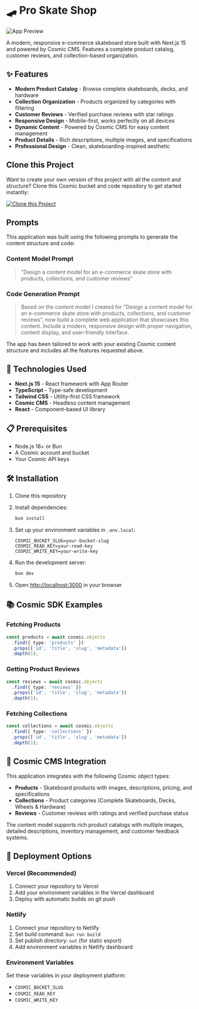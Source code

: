# 🛹 Pro Skate Shop

![App Preview](https://imgix.cosmicjs.com/9989ef00-995c-11f0-8514-01c284615a47-photo-1578662996442-48f60103fc96-1758728343657.jpg?w=1200&h=300&fit=crop&auto=format,compress)

A modern, responsive e-commerce skateboard store built with Next.js 15 and powered by Cosmic CMS. Features a complete product catalog, customer reviews, and collection-based organization.

## ✨ Features

- **Modern Product Catalog** - Browse complete skateboards, decks, and hardware
- **Collection Organization** - Products organized by categories with filtering
- **Customer Reviews** - Verified purchase reviews with star ratings
- **Responsive Design** - Mobile-first, works perfectly on all devices
- **Dynamic Content** - Powered by Cosmic CMS for easy content management
- **Product Details** - Rich descriptions, multiple images, and specifications
- **Professional Design** - Clean, skateboarding-inspired aesthetic

## Clone this Project

Want to create your own version of this project with all the content and structure? Clone this Cosmic bucket and code repository to get started instantly:

[![Clone this Project](https://img.shields.io/badge/Clone%20this%20Project-29abe2?style=for-the-badge&logo=cosmic&logoColor=white)](https://app.cosmicjs.com/projects/new?clone_bucket=68d4101be4b13704227fb095&clone_repository=68d4126ae4b13704227fb0bc)

## Prompts

This application was built using the following prompts to generate the content structure and code:

### Content Model Prompt

> "Design a content model for an e-commerce skate store with products, collections, and customer reviews"

### Code Generation Prompt

> Based on the content model I created for "Design a content model for an e-commerce skate store with products, collections, and customer reviews", now build a complete web application that showcases this content. Include a modern, responsive design with proper navigation, content display, and user-friendly interface.

The app has been tailored to work with your existing Cosmic content structure and includes all the features requested above.

## 🚀 Technologies Used

- **Next.js 15** - React framework with App Router
- **TypeScript** - Type-safe development
- **Tailwind CSS** - Utility-first CSS framework
- **Cosmic CMS** - Headless content management
- **React** - Component-based UI library

## 📋 Prerequisites

- Node.js 18+ or Bun
- A Cosmic account and bucket
- Your Cosmic API keys

## 🛠️ Installation

1. Clone this repository
2. Install dependencies:
   ```bash
   bun install
   ```

3. Set up your environment variables in `.env.local`:
   ```env
   COSMIC_BUCKET_SLUG=your-bucket-slug
   COSMIC_READ_KEY=your-read-key
   COSMIC_WRITE_KEY=your-write-key
   ```

4. Run the development server:
   ```bash
   bun dev
   ```

5. Open [http://localhost:3000](http://localhost:3000) in your browser

## 📚 Cosmic SDK Examples

### Fetching Products
```typescript
const products = await cosmic.objects
  .find({ type: 'products' })
  .props(['id', 'title', 'slug', 'metadata'])
  .depth(1);
```

### Getting Product Reviews
```typescript
const reviews = await cosmic.objects
  .find({ type: 'reviews' })
  .props(['id', 'title', 'slug', 'metadata'])
  .depth(1);
```

### Fetching Collections
```typescript
const collections = await cosmic.objects
  .find({ type: 'collections' })
  .props(['id', 'title', 'slug', 'metadata'])
  .depth(1);
```

## 🎨 Cosmic CMS Integration

This application integrates with the following Cosmic object types:

- **Products** - Skateboard products with images, descriptions, pricing, and specifications
- **Collections** - Product categories (Complete Skateboards, Decks, Wheels & Hardware)
- **Reviews** - Customer reviews with ratings and verified purchase status

The content model supports rich product catalogs with multiple images, detailed descriptions, inventory management, and customer feedback systems.

## 🚀 Deployment Options

### Vercel (Recommended)
1. Connect your repository to Vercel
2. Add your environment variables in the Vercel dashboard
3. Deploy with automatic builds on git push

### Netlify
1. Connect your repository to Netlify
2. Set build command: `bun run build`
3. Set publish directory: `out` (for static export)
4. Add environment variables in Netlify dashboard

### Environment Variables
Set these variables in your deployment platform:
- `COSMIC_BUCKET_SLUG`
- `COSMIC_READ_KEY`
- `COSMIC_WRITE_KEY`

<!-- README_END -->